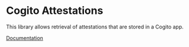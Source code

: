 Cogito Attestations
===================

This library allows retrieval of attestations that are stored in a Cogito app.

[Documentation][3]

[3]: http://blockchain-lab.gitlab-pages.ta.philips.com/cogito
